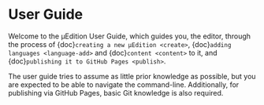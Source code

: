 # User Guide

Welcome to the μEdition User Guide, which guides you, the editor, through the process of {doc}`creating a new μEdition <create>`,
{doc}`adding languages <language-add>` and {doc}`content <content>` to it, and {doc}`publishing it to GitHub Pages <publish>`.

The user guide tries to assume as little prior knowledge as possible, but you are expected to be able to navigate the
command-line. Additionally, for publishing via GitHub Pages, basic Git knowledge is also required.
